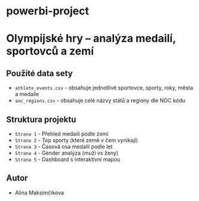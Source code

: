# powerbi-project
# Olympijské hry – analýza medailí, sportovců a zemí


## Použité data sety

- `athlete_events.csv` - obsahuje jednotlivé sportovce, sporty, roky, města a medaile
- `aoc_regions.csv` - obsahuje celé názvy států a regiony dle NOC kódu

## Struktura projektu

- `Strana 1` - Přehled medailí podle zemí
- `Strana 2` - Top sporty (které země v čem vynikají)
- `Strana 3` - Časová osa medailí podle let
- `Strana 4` - Gender analýza (muži vs ženy)
- `Strana 5` - Dashboard s interaktivní mapou

 
## Autor

- Alina Maksimčikova
